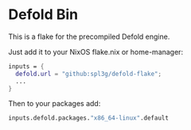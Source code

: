 # Defold Bin
This is a flake for the precompiled Defold engine.

Just add it to your NixOS flake.nix or home-manager:

```nix
inputs = {
  defold.url = "github:spl3g/defold-flake";
  ...
}
```

Then to your packages add:
```nix
inputs.defold.packages."x86_64-linux".default
```
